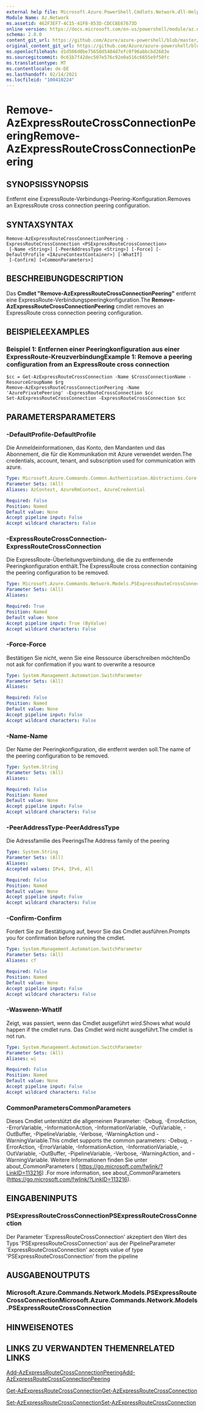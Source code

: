 ```yaml
---
external help file: Microsoft.Azure.PowerShell.Cmdlets.Network.dll-Help.xml
Module Name: Az.Network
ms.assetid: 462F3EF7-4C15-41F8-853D-CDCC8E67673D
online version: https://docs.microsoft.com/en-us/powershell/module/az.network/Remove-AzExpressRouteCrossConnectionPeering
schema: 2.0.0
content_git_url: https://github.com/Azure/azure-powershell/blob/master/src/Network/Network/help/Remove-AzExpressRouteCrossConnectionPeering.md
original_content_git_url: https://github.com/Azure/azure-powershell/blob/master/src/Network/Network/help/Remove-AzExpressRouteCrossConnectionPeering.md
ms.openlocfilehash: d1d506d0be75650d5404d7efc0f96abbcbd2683e
ms.sourcegitcommit: 0c61b7f42dec507e576c92e0a516c6655e9f50fc
ms.translationtype: MT
ms.contentlocale: de-DE
ms.lasthandoff: 02/14/2021
ms.locfileid: "100410224"
---
```

# <span data-ttu-id="eb261-101">Remove-AzExpressRouteCrossConnectionPeering</span><span class="sxs-lookup"><span data-stu-id="eb261-101">Remove-AzExpressRouteCrossConnectionPeering</span></span>

## <span data-ttu-id="eb261-102">SYNOPSIS</span><span class="sxs-lookup"><span data-stu-id="eb261-102">SYNOPSIS</span></span>
<span data-ttu-id="eb261-103">Entfernt eine ExpressRoute-Verbindungs-Peering-Konfiguration.</span><span class="sxs-lookup"><span data-stu-id="eb261-103">Removes an ExpressRoute cross connection peering configuration.</span></span>

## <span data-ttu-id="eb261-104">SYNTAX</span><span class="sxs-lookup"><span data-stu-id="eb261-104">SYNTAX</span></span>

```
Remove-AzExpressRouteCrossConnectionPeering -ExpressRouteCrossConnection <PSExpressRouteCrossConnection>
 [-Name <String>] [-PeerAddressType <String>] [-Force] [-DefaultProfile <IAzureContextContainer>] [-WhatIf]
 [-Confirm] [<CommonParameters>]
```

## <span data-ttu-id="eb261-105">BESCHREIBUNG</span><span class="sxs-lookup"><span data-stu-id="eb261-105">DESCRIPTION</span></span>
<span data-ttu-id="eb261-106">Das **Cmdlet "Remove-AzExpressRouteCrossConnectionPeering"** entfernt eine ExpressRoute-Verbindungspeeringkonfiguration.</span><span class="sxs-lookup"><span data-stu-id="eb261-106">The **Remove-AzExpressRouteCrossConnectionPeering** cmdlet removes an ExpressRoute cross connection peering configuration.</span></span>

## <span data-ttu-id="eb261-107">BEISPIELE</span><span class="sxs-lookup"><span data-stu-id="eb261-107">EXAMPLES</span></span>

### <span data-ttu-id="eb261-108">Beispiel 1: Entfernen einer Peeringkonfiguration aus einer ExpressRoute-Kreuzverbindung</span><span class="sxs-lookup"><span data-stu-id="eb261-108">Example 1: Remove a peering configuration from an ExpressRoute cross connection</span></span>
```
$cc = Get-AzExpressRouteCrossConnection -Name $CrossConnectionName -ResourceGroupName $rg
Remove-AzExpressRouteCrossConnectionPeering -Name 'AzurePrivatePeering' -ExpressRouteCrossConnection $cc
Set-AzExpressRouteCrossConnection -ExpressRouteCrossConnection $cc
```

## <span data-ttu-id="eb261-109">PARAMETERS</span><span class="sxs-lookup"><span data-stu-id="eb261-109">PARAMETERS</span></span>

### <span data-ttu-id="eb261-110">-DefaultProfile</span><span class="sxs-lookup"><span data-stu-id="eb261-110">-DefaultProfile</span></span>
<span data-ttu-id="eb261-111">Die Anmeldeinformationen, das Konto, den Mandanten und das Abonnement, die für die Kommunikation mit Azure verwendet werden.</span><span class="sxs-lookup"><span data-stu-id="eb261-111">The credentials, account, tenant, and subscription used for communication with azure.</span></span>

```yaml
Type: Microsoft.Azure.Commands.Common.Authentication.Abstractions.Core.IAzureContextContainer
Parameter Sets: (All)
Aliases: AzContext, AzureRmContext, AzureCredential

Required: False
Position: Named
Default value: None
Accept pipeline input: False
Accept wildcard characters: False
```

### <span data-ttu-id="eb261-112">-ExpressRouteCrossConnection</span><span class="sxs-lookup"><span data-stu-id="eb261-112">-ExpressRouteCrossConnection</span></span>
<span data-ttu-id="eb261-113">Die ExpressRoute-Überleitungsverbindung, die die zu entfernende Peeringkonfiguration enthält.</span><span class="sxs-lookup"><span data-stu-id="eb261-113">The ExpressRoute cross connection containing the peering configuration to be removed.</span></span>

```yaml
Type: Microsoft.Azure.Commands.Network.Models.PSExpressRouteCrossConnection
Parameter Sets: (All)
Aliases:

Required: True
Position: Named
Default value: None
Accept pipeline input: True (ByValue)
Accept wildcard characters: False
```

### <span data-ttu-id="eb261-114">-Force</span><span class="sxs-lookup"><span data-stu-id="eb261-114">-Force</span></span>
<span data-ttu-id="eb261-115">Bestätigen Sie nicht, wenn Sie eine Ressource überschreiben möchten</span><span class="sxs-lookup"><span data-stu-id="eb261-115">Do not ask for confirmation if you want to overwrite a resource</span></span>

```yaml
Type: System.Management.Automation.SwitchParameter
Parameter Sets: (All)
Aliases:

Required: False
Position: Named
Default value: None
Accept pipeline input: False
Accept wildcard characters: False
```

### <span data-ttu-id="eb261-116">-Name</span><span class="sxs-lookup"><span data-stu-id="eb261-116">-Name</span></span>
<span data-ttu-id="eb261-117">Der Name der Peeringkonfiguration, die entfernt werden soll.</span><span class="sxs-lookup"><span data-stu-id="eb261-117">The name of the peering configuration to be removed.</span></span>

```yaml
Type: System.String
Parameter Sets: (All)
Aliases:

Required: False
Position: Named
Default value: None
Accept pipeline input: False
Accept wildcard characters: False
```

### <span data-ttu-id="eb261-118">-PeerAddressType</span><span class="sxs-lookup"><span data-stu-id="eb261-118">-PeerAddressType</span></span>
<span data-ttu-id="eb261-119">Die Adressfamilie des Peerings</span><span class="sxs-lookup"><span data-stu-id="eb261-119">The Address family of the peering</span></span>

```yaml
Type: System.String
Parameter Sets: (All)
Aliases:
Accepted values: IPv4, IPv6, All

Required: False
Position: Named
Default value: None
Accept pipeline input: False
Accept wildcard characters: False
```

### <span data-ttu-id="eb261-120">-Confirm</span><span class="sxs-lookup"><span data-stu-id="eb261-120">-Confirm</span></span>
<span data-ttu-id="eb261-121">Fordert Sie zur Bestätigung auf, bevor Sie das Cmdlet ausführen.</span><span class="sxs-lookup"><span data-stu-id="eb261-121">Prompts you for confirmation before running the cmdlet.</span></span>

```yaml
Type: System.Management.Automation.SwitchParameter
Parameter Sets: (All)
Aliases: cf

Required: False
Position: Named
Default value: None
Accept pipeline input: False
Accept wildcard characters: False
```

### <span data-ttu-id="eb261-122">-Waswenn</span><span class="sxs-lookup"><span data-stu-id="eb261-122">-WhatIf</span></span>
<span data-ttu-id="eb261-123">Zeigt, was passiert, wenn das Cmdlet ausgeführt wird.</span><span class="sxs-lookup"><span data-stu-id="eb261-123">Shows what would happen if the cmdlet runs.</span></span> <span data-ttu-id="eb261-124">Das Cmdlet wird nicht ausgeführt.</span><span class="sxs-lookup"><span data-stu-id="eb261-124">The cmdlet is not run.</span></span>

```yaml
Type: System.Management.Automation.SwitchParameter
Parameter Sets: (All)
Aliases: wi

Required: False
Position: Named
Default value: None
Accept pipeline input: False
Accept wildcard characters: False
```

### <span data-ttu-id="eb261-125">CommonParameters</span><span class="sxs-lookup"><span data-stu-id="eb261-125">CommonParameters</span></span>
<span data-ttu-id="eb261-126">Dieses Cmdlet unterstützt die allgemeinen Parameter: -Debug, -ErrorAction, -ErrorVariable, -InformationAction, -InformationVariable, -OutVariable, -OutBuffer, -PipelineVariable, -Verbose, -WarningAction und -WarningVariable.</span><span class="sxs-lookup"><span data-stu-id="eb261-126">This cmdlet supports the common parameters: -Debug, -ErrorAction, -ErrorVariable, -InformationAction, -InformationVariable, -OutVariable, -OutBuffer, -PipelineVariable, -Verbose, -WarningAction, and -WarningVariable.</span></span> <span data-ttu-id="eb261-127">Weitere Informationen finden Sie unter about_CommonParameters ( https://go.microsoft.com/fwlink/?LinkID=113216) .</span><span class="sxs-lookup"><span data-stu-id="eb261-127">For more information, see about_CommonParameters (https://go.microsoft.com/fwlink/?LinkID=113216).</span></span>

## <span data-ttu-id="eb261-128">EINGABEN</span><span class="sxs-lookup"><span data-stu-id="eb261-128">INPUTS</span></span>

### <span data-ttu-id="eb261-129">PSExpressRouteCrossConnection</span><span class="sxs-lookup"><span data-stu-id="eb261-129">PSExpressRouteCrossConnection</span></span>
<span data-ttu-id="eb261-130">Der Parameter 'ExpressRouteCrossConnection' akzeptiert den Wert des Typs 'PSExpressRouteCrossConnection' aus der Pipeline</span><span class="sxs-lookup"><span data-stu-id="eb261-130">Parameter 'ExpressRouteCrossConnection' accepts value of type 'PSExpressRouteCrossConnection' from the pipeline</span></span>

## <span data-ttu-id="eb261-131">AUSGABEN</span><span class="sxs-lookup"><span data-stu-id="eb261-131">OUTPUTS</span></span>

### <span data-ttu-id="eb261-132">Microsoft.Azure.Commands.Network.Models.PSExpressRouteCrossConnection</span><span class="sxs-lookup"><span data-stu-id="eb261-132">Microsoft.Azure.Commands.Network.Models.PSExpressRouteCrossConnection</span></span>

## <span data-ttu-id="eb261-133">HINWEISE</span><span class="sxs-lookup"><span data-stu-id="eb261-133">NOTES</span></span>

## <span data-ttu-id="eb261-134">LINKS ZU VERWANDTEN THEMEN</span><span class="sxs-lookup"><span data-stu-id="eb261-134">RELATED LINKS</span></span>

[<span data-ttu-id="eb261-135">Add-AzExpressRouteCrossConnectionPeering</span><span class="sxs-lookup"><span data-stu-id="eb261-135">Add-AzExpressRouteCrossConnectionPeering</span></span>](Add-AzExpressRouteCrossConnectionPeering.md)



[<span data-ttu-id="eb261-136">Get-AzExpressRouteCrossConnection</span><span class="sxs-lookup"><span data-stu-id="eb261-136">Get-AzExpressRouteCrossConnection</span></span>](Get-AzExpressRouteCrossConnection.md)

[<span data-ttu-id="eb261-137">Set-AzExpressRouteCrossConnection</span><span class="sxs-lookup"><span data-stu-id="eb261-137">Set-AzExpressRouteCrossConnection</span></span>](Set-AzExpressRouteCrossConnection.md)
